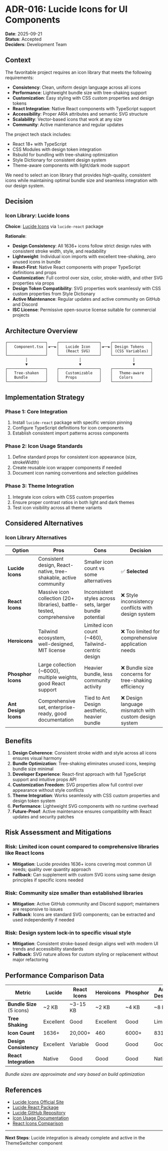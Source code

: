 # ADR-016: Lucide Icons for UI Components

**Date**: 2025-09-21  
**Status**: Accepted  
**Deciders**: Development Team  

## Context

The favoritable project requires an icon library that meets the following requirements:
- **Consistency**: Clean, uniform design language across all icons
- **Performance**: Lightweight bundle size with tree-shaking support
- **Customization**: Easy styling with CSS custom properties and design tokens
- **React Integration**: Native React components with TypeScript support
- **Accessibility**: Proper ARIA attributes and semantic SVG structure
- **Scalability**: Vector-based icons that work at any size
- **Community**: Active maintenance and regular updates

The project tech stack includes:
- React 18+ with TypeScript
- CSS Modules with design token integration
- Rsbuild for bundling with tree-shaking optimization
- Style Dictionary for consistent design system
- Theme-aware components with light/dark mode support

We need to select an icon library that provides high-quality, consistent icons while maintaining optimal bundle size and seamless integration with our design system.

## Decision

### Icon Library: Lucide Icons

**Choice**: [Lucide Icons](https://lucide.dev/) via `lucide-react` package

**Rationale**:
- **Design Consistency**: All 1636+ icons follow strict design rules with consistent stroke width, style, and readability
- **Lightweight**: Individual icon imports with excellent tree-shaking, zero unused icons in bundle
- **React-First**: Native React components with proper TypeScript definitions and props
- **Customization**: Full control over size, color, stroke-width, and other SVG properties via props
- **Design Token Compatibility**: SVG properties work seamlessly with CSS custom properties from Style Dictionary
- **Active Maintenance**: Regular updates and active community on GitHub and Discord
- **ISC License**: Permissive open-source license suitable for commercial projects

## Architecture Overview

```
┌─────────────────┐    ┌──────────────────┐    ┌─────────────────┐
│   Component.tsx │◄──►│   Lucide Icon    │◄──►│ Design Tokens   │
│                 │    │   (React SVG)    │    │ (CSS Variables) │
└─────────────────┘    └──────────────────┘    └─────────────────┘
         │                       │                       │
         ▼                       ▼                       ▼
┌─────────────────┐    ┌──────────────────┐    ┌─────────────────┐
│   Tree-shaken   │    │   Customizable   │    │   Theme-aware   │
│   Bundle        │    │   Props          │    │   Colors        │
└─────────────────┘    └──────────────────┘    └─────────────────┘
```

## Implementation Strategy

### Phase 1: Core Integration
1. Install `lucide-react` package with specific version pinning
2. Configure TypeScript definitions for icon components
3. Establish consistent import patterns across components

### Phase 2: Icon Usage Standards
1. Define standard props for consistent icon appearance (size, strokeWidth)
2. Create reusable icon wrapper components if needed
3. Document icon naming conventions and selection guidelines

### Phase 3: Theme Integration
1. Integrate icon colors with CSS custom properties
2. Ensure proper contrast ratios in both light and dark themes
3. Test icon visibility across all theme variants

## Considered Alternatives

### Icon Library Alternatives

| Option | Pros | Cons | Decision |
|--------|------|------|----------|
| **Lucide Icons** | Consistent design, React-native, tree-shakable, active community | Smaller icon count vs some alternatives | ✅ **Selected** |
| **React Icons** | Massive icon collection (20+ libraries), battle-tested, comprehensive | Inconsistent styles across sets, larger bundle potential | ❌ Style inconsistency conflicts with design system |
| **Heroicons** | Tailwind ecosystem, well-designed, MIT license | Limited icon count (~460), Tailwind-centric design | ❌ Too limited for comprehensive application needs |
| **Phosphor Icons** | Large collection (~6000), multiple weights, good React support | Heavier bundle, less community activity | ❌ Bundle size concerns for tree-shaking efficiency |
| **Ant Design Icons** | Comprehensive set, enterprise-ready, good documentation | Tied to Ant Design aesthetic, heavier bundle | ❌ Design language mismatch with custom design system |

## Benefits

1. **Design Coherence**: Consistent stroke width and style across all icons ensures visual harmony
2. **Bundle Optimization**: Tree-shaking eliminates unused icons, keeping bundle size minimal
3. **Developer Experience**: React-first approach with full TypeScript support and intuitive props API
4. **Customization Freedom**: SVG properties allow full control over appearance without style conflicts
5. **Theme Integration**: Works seamlessly with CSS custom properties and design token system
6. **Performance**: Lightweight SVG components with no runtime overhead
7. **Future-Proof**: Active maintenance ensures compatibility with React updates and security patches

## Risk Assessment and Mitigations

### Risk: Limited icon count compared to comprehensive libraries like React Icons
- **Mitigation**: Lucide provides 1636+ icons covering most common UI needs; quality over quantity approach
- **Fallback**: Can supplement with custom SVG icons using same design principles if specific icons needed

### Risk: Community size smaller than established libraries
- **Mitigation**: Active GitHub community and Discord support; maintainers are responsive to issues
- **Fallback**: Icons are standard SVG components; can be extracted and used independently if needed

### Risk: Design system lock-in to specific visual style
- **Mitigation**: Consistent stroke-based design aligns well with modern UI trends and accessibility standards
- **Fallback**: SVG nature allows for custom styling or replacement without major refactoring

## Performance Comparison Data

| Metric | Lucide | React Icons | Heroicons | Phosphor | Ant Design |
|--------|--------|-------------|-----------|----------|------------|
| **Bundle Size** (5 icons) | ~2 KB | ~3-15 KB | ~2 KB | ~4 KB | ~8 KB |
| **Tree Shaking** | Excellent | Good | Excellent | Good | Limited |
| **Icon Count** | 1636+ | 20,000+ | 460 | 6000+ | 831 |
| **Design Consistency** | Excellent | Variable | Good | Good | Good |
| **React Integration** | Native | Good | Good | Good | Native |

*Bundle sizes are approximate and vary based on build optimization*

## References

- [Lucide Icons Official Site](https://lucide.dev/)
- [Lucide React Package](https://www.npmjs.com/package/lucide-react)
- [Lucide GitHub Repository](https://github.com/lucide-icons/lucide)
- [Icon Usage Documentation](https://lucide.dev/guide/)
- [React Icons Comparison](https://github.com/react-icons/react-icons)

---

**Next Steps**: Lucide integration is already complete and active in the ThemeSwitcher component